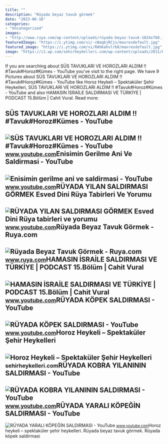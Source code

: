 ```yaml
---
title: ""
description: "Rüyada beyaz tavuk görmek"
date: "2023-06-18"
categories:
- "Uncategorized"
images:
- "http://www.ruya.com/wp-content/uploads/rüyada-beyaz-tavuk-1024x768.jpg"
featuredImage: "https://i.ytimg.com/vi/-cWaqbjRCjs/maxresdefault.jpg"
featured_image: "https://i.ytimg.com/vi/RAhKahvlrb8/maxresdefault.jpg"
image: "https://i1.wp.com/sehirheykelleri.com/wp-content/uploads/2011/04/tumblr_ljv6q597f61qe7vdzo1_1280.jpg?w=1280&amp;ssl=1"
---
```


If you are searching about SÜS TAVUKLARI VE HOROZLARI ALDIM !! #Tavuk#Horoz#Kümes - YouTube you've visit to the right page. We have 9 Pictures about SÜS TAVUKLARI VE HOROZLARI ALDIM !! #Tavuk#Horoz#Kümes - YouTube like Horoz Heykeli – Spektaküler Şehir Heykelleri, SÜS TAVUKLARI VE HOROZLARI ALDIM !! #Tavuk#Horoz#Kümes - YouTube and also HAMASIN İSRAİLE SALDIRMASI VE TÜRKİYE | PODCAST 15.Bölüm | Cahit Vural. Read more:

SÜS TAVUKLARI VE HOROZLARI ALDIM !! #Tavuk#Horoz#Kümes - YouTube
----------------------------------------------------------------

 ![SÜS TAVUKLARI VE HOROZLARI ALDIM !! #Tavuk#Horoz#Kümes - YouTube](https://i.ytimg.com/vi/k_w0Rav-7aw/hqdefault.jpg) <small>www.youtube.com</small>Enisimin Gerilme Ani Ve Saldirmasi - YouTube
--------------------------------------------

 ![Enisimin gerilme ani ve saldirmasi - YouTube](https://i.ytimg.com/vi/1fbE1eZPsRA/maxresdefault.jpg?sqp=-oaymwEmCIAKENAF8quKqQMa8AEB-AHIAYAC6AKKAgwIABABGGUgVihAMA8=&rs=AOn4CLBVTp-Wx66FkgWQxemppEcr9q2mHQ) <small>www.youtube.com</small>RÜYADA YILAN SALDIRMASI GÖRMEK Esved Dini Rüya Tabirleri Ve Yorumu
------------------------------------------------------------------

 ![RÜYADA YILAN SALDIRMASI GÖRMEK Esved Dini Rüya tabirleri ve yorumu](https://i.ytimg.com/vi/Uk6hCexwvFc/maxresdefault.jpg?sqp=-oaymwEmCIAKENAF8quKqQMa8AEB-AHUBoAC4AOKAgwIABABGEkgTyhlMA8=&rs=AOn4CLCGfBDJ-nmcOvsw1NdAzbOcUmWC3A) <small>www.youtube.com</small>Rüyada Beyaz Tavuk Görmek - Ruya.com
------------------------------------

 ![Rüyada Beyaz Tavuk Görmek - Ruya.com](http://www.ruya.com/wp-content/uploads/rüyada-beyaz-tavuk-1024x768.jpg) <small>www.ruya.com</small>HAMASIN İSRAİLE SALDIRMASI VE TÜRKİYE | PODCAST 15.Bölüm | Cahit Vural
----------------------------------------------------------------------

 ![HAMASIN İSRAİLE SALDIRMASI VE TÜRKİYE | PODCAST 15.Bölüm | Cahit Vural](https://i.ytimg.com/vi/-cWaqbjRCjs/maxresdefault.jpg) <small>www.youtube.com</small>RÜYADA KÖPEK SALDIRMASI - YouTube
---------------------------------

 ![RÜYADA KÖPEK SALDIRMASI - YouTube](https://i.ytimg.com/vi/Vf0rmOxWGBg/maxresdefault.jpg) <small>www.youtube.com</small>Horoz Heykeli – Spektaküler Şehir Heykelleri
--------------------------------------------

 ![Horoz Heykeli – Spektaküler Şehir Heykelleri](https://i1.wp.com/sehirheykelleri.com/wp-content/uploads/2011/04/tumblr_ljv6q597f61qe7vdzo1_1280.jpg?w=1280&ssl=1) <small>sehirheykelleri.com</small>RÜYADA KOBRA YILANININ SALDIRMASI - YouTube
-------------------------------------------

 ![RÜYADA KOBRA YILANININ SALDIRMASI - YouTube](https://i.ytimg.com/vi/pcSyZmpn5n0/maxresdefault.jpg) <small>www.youtube.com</small>RÜYADA YARALI KÖPEĞİN SALDIRMASI - YouTube
------------------------------------------

 ![RÜYADA YARALI KÖPEĞİN SALDIRMASI - YouTube](https://i.ytimg.com/vi/RAhKahvlrb8/maxresdefault.jpg) <small>www.youtube.com</small>Horoz heykeli – spektaküler şehir heykelleri. Rüyada beyaz tavuk görmek. Rüyada köpek saldirmasi
